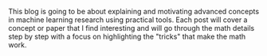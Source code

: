 This blog is going to be about explaining and motivating advanced concepts in machine learning research using practical tools.  Each post will cover a concept or paper that I find interesting and will go through the math details step by step with a focus on highlighting the "tricks" that make the math work.